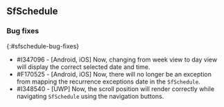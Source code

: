 ## SfSchedule

### Bug fixes
{:#sfschedule-bug-fixes}

* \#I347096 - [Android, iOS] Now, changing from week view to day view will display the correct selected date and time.
* \#F170525 - [Android, iOS] Now, there will no longer be an exception from mapping the recurrence exceptions date in the `SfSchedule`.
* \#I348540 - [UWP] Now, the scroll position will render correctly while navigating `SfSchedule` using the navigation buttons.
